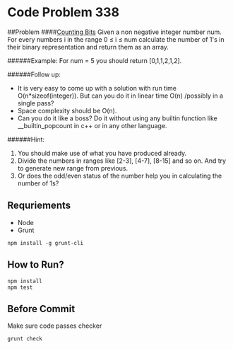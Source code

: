 # Code Problem 338

##Problem
####[Counting Bits](https://leetcode.com/problems/counting-bits/)
Given a non negative integer number num. For every numbers i in the range 0 ≤ i ≤ num calculate the number of 1's in their binary representation and return them as an array.

######Example:
For num = 5 you should return [0,1,1,2,1,2].

######Follow up:

- It is very easy to come up with a solution with run time O(n*sizeof(integer)). But can you do it in linear time O(n) /possibly in a single pass?
- Space complexity should be O(n).
- Can you do it like a boss? Do it without using any builtin function like \__builtin_popcount in c++ or in any other language.

######Hint:

1. You should make use of what you have produced already.
2. Divide the numbers in ranges like [2-3], [4-7], [8-15] and so on. And try to generate new range from previous.
3. Or does the odd/even status of the number help you in calculating the number of 1s?

## Requriements
- Node
- Grunt
```
npm install -g grunt-cli
```

## How to Run?
```
npm install
npm test
```

## Before Commit
Make sure code passes checker
```
grunt check
```
